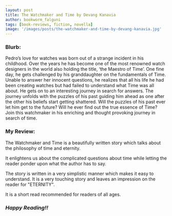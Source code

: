 ```yaml
---
layout: post
title: The Watchmaker and Time by Devang Kanavia
author: bookworm_falguni
tags: [book-reviews, fiction, novella]
image: '/images/posts/the-watchmaker-and-time-by-devang-kanavia.jpg'
---
```

### **Blurb:**
Pedro’s love for watches was born out of a strange incident in his childhood. Over the years he has become one of the most renowned watch designers in the world also holding the title, ‘the Maestro of Time’. One fine day, he gets challenged by his granddaughter on the fundamentals of Time. Unable to answer her innocent questions, he realizes that all his life he had been creating watches but had failed to understand what Time was all about. He gets on to an interesting journey in search for answers. The journey unfolds with the puzzles of his past guiding him ahead as one after the other his beliefs start getting shattered. Will the puzzles of his past ever let him get to the future? Will he ever find out the true essence of Time? Join this watchmaker in his enriching and thought provoking journey in search of time. 

### **My Review:**
The Watchmaker and Time is a beautifully written story which talks about the philosophy of time and eternity. 

It enlightens us about the complicated questions about time while letting the reader ponder upon what the author has to say.

The story is written in a very simplistic manner which makes it easy to understand. It is a very touching story and leaves an impression on the reader for "ETERNITY".

It is a short read recommended for readers of all ages. 

### ***Happy Reading!!***
